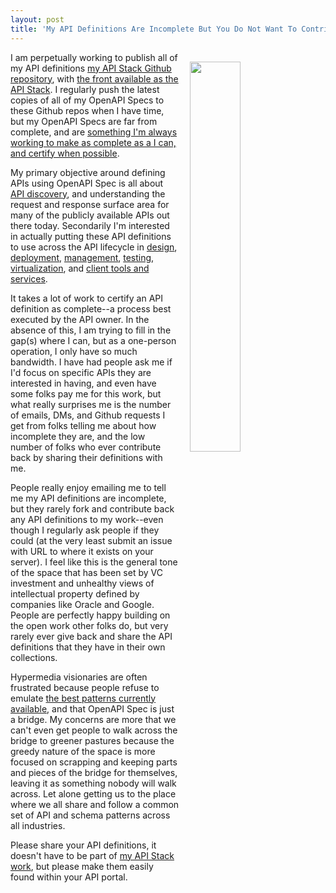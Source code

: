 ```yaml
---
layout: post
title: 'My API Definitions Are Incomplete But You Do Not Want To Contribute'
---
```

<p><img style="padding: 15px;" src="https://s3.amazonaws.com/kinlane-productions/bw-icons/bw-share-stack.png" alt="" width="40%" align="right" /></p>
<p>I am perpetually working to publish all of my API definitions <a href="https://github.com/api-stack/api-stack">my API Stack Github repository</a>, with <a href="http://theapistack.com/">the front available as the API Stack</a>. I regularly push the latest copies of all of my OpenAPI Specs to these Github repos when I have time, but my OpenAPI Specs are far from complete, and are&nbsp;<a href="http://apievangelist.com/2016/05/02/working-to-establish-a-complete-openapi-spec-for-leading-apis/">something I'm always working to make as complete as a I can, and certify when possible</a>.</p>
<p>My primary objective around defining APIs using OpenAPI Spec is all about <a href="http://discovery.apievangelist.com/">API discovery</a>, and understanding the request and response surface area for many of the publicly available APIs out there today. Secondarily I'm interested in actually putting these API definitions to use across the API lifecycle in <a href="http://design.apievangelist.com">design</a>, <a href="http://deployment.apievangelist.com">deployment</a>, <a href="http://management.apievangelist.com/">management</a>, <a href="http://testing.apievangelist.com/">testing</a>, <a href="http://virtualization.apievangelist.com">virtualization</a>, and <a href="http://client.apievangelist.com/organizations/">client tools and services</a>.</p>
<p>It takes a lot of work to certify an API definition as complete--a process best executed by the API owner. In the absence of this, I am trying to fill in the gap(s) where I can, but as a one-person operation, I only&nbsp;have so much bandwidth. I have had people ask me if I'd focus on specific APIs they are interested in having, and even have some folks pay me for this work, but what really surprises me is the number of emails, DMs, and Github requests I get from folks telling me about how incomplete they are, and the low number of folks who ever contribute back by sharing their definitions with me.</p>
<p>People really enjoy emailing me to tell me my API definitions are incomplete, but they rarely&nbsp;fork&nbsp;and contribute back any API definitions to my work--even though I regularly ask people if they could (at the very least submit an issue with URL to where it exists on your server). I feel like this is the general tone of the space that has been set by VC investment and unhealthy views of intellectual property defined by companies like Oracle and Google. People are perfectly happy building on the open work other folks do, but very rarely ever give back and share the API definitions that they have in their own collections.</p>
<p>Hypermedia visionaries are often frustrated because people refuse to emulate <a href="http://hypermedia.apievangelist.com/tools/">the best patterns currently available</a>, and that OpenAPI Spec is just a bridge. My concerns are more that we can't even get people to walk across the bridge to greener pastures because the greedy nature of the space is more focused on scrapping and keeping parts and pieces of the bridge for themselves, leaving it as something nobody will walk across. Let alone getting us to the place where we all share and follow a common set of API and schema patterns across all industries.</p>
<p>Please share your API definitions, it doesn't have to be part of <a href="http://theapistack.com/">my API Stack work</a>, but please make them easily found within your API portal.</p>